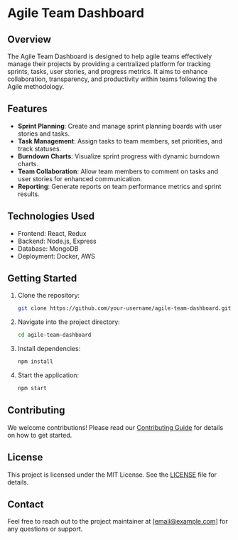 # Agile Team Dashboard

## Overview
The Agile Team Dashboard is designed to help agile teams effectively manage their projects by providing a centralized platform for tracking sprints, tasks, user stories, and progress metrics. It aims to enhance collaboration, transparency, and productivity within teams following the Agile methodology.

## Features
- **Sprint Planning**: Create and manage sprint planning boards with user stories and tasks.
- **Task Management**: Assign tasks to team members, set priorities, and track statuses.
- **Burndown Charts**: Visualize sprint progress with dynamic burndown charts.
- **Team Collaboration**: Allow team members to comment on tasks and user stories for enhanced communication.
- **Reporting**: Generate reports on team performance metrics and sprint results.

## Technologies Used
- Frontend: React, Redux
- Backend: Node.js, Express
- Database: MongoDB
- Deployment: Docker, AWS

## Getting Started
1. Clone the repository:
   ```bash
   git clone https://github.com/your-username/agile-team-dashboard.git
   ```
2. Navigate into the project directory:
   ```bash
   cd agile-team-dashboard
   ```
3. Install dependencies:
   ```bash
   npm install
   ```
4. Start the application:
   ```bash
   npm start
   ```

## Contributing
We welcome contributions! Please read our [Contributing Guide](CONTRIBUTING.md) for details on how to get started.

## License
This project is licensed under the MIT License. See the [LICENSE](LICENSE) file for details.

## Contact
Feel free to reach out to the project maintainer at [email@example.com] for any questions or support.

